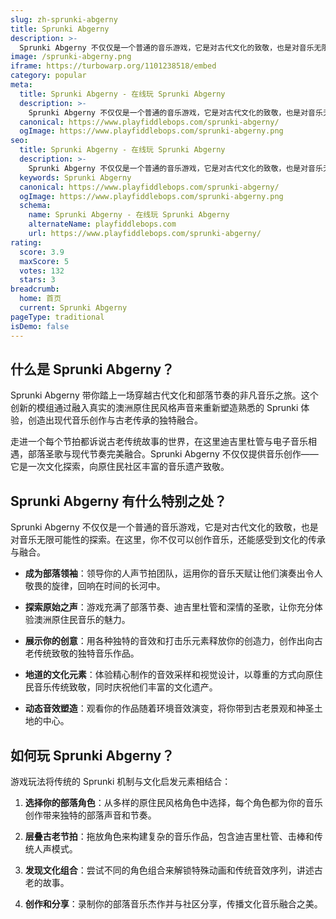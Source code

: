 ```yaml
---
slug: zh-sprunki-abgerny
title: Sprunki Abgerny
description: >-
  Sprunki Abgerny 不仅仅是一个普通的音乐游戏，它是对古代文化的致敬，也是对音乐无限可能性的探索。在这里，你不仅可以创作音乐，还能感受到文化的传承与融合。
image: /sprunki-abgerny.png
iframe: https://turbowarp.org/1101238518/embed
category: popular
meta:
  title: Sprunki Abgerny - 在线玩 Sprunki Abgerny
  description: >-
    Sprunki Abgerny 不仅仅是一个普通的音乐游戏，它是对古代文化的致敬，也是对音乐无限可能性的探索。在这里，你不仅可以创作音乐，还能感受到文化的传承与融合。
  canonical: https://www.playfiddlebops.com/sprunki-abgerny/
  ogImage: https://www.playfiddlebops.com/sprunki-abgerny.png
seo:
  title: Sprunki Abgerny - 在线玩 Sprunki Abgerny
  description: >-
    Sprunki Abgerny 不仅仅是一个普通的音乐游戏，它是对古代文化的致敬，也是对音乐无限可能性的探索。在这里，你不仅可以创作音乐，还能感受到文化的传承与融合。
  keywords: Sprunki Abgerny
  canonical: https://www.playfiddlebops.com/sprunki-abgerny/
  ogImage: https://www.playfiddlebops.com/sprunki-abgerny.png
  schema:
    name: Sprunki Abgerny - 在线玩 Sprunki Abgerny
    alternateName: playfiddlebops.com
    url: https://www.playfiddlebops.com/sprunki-abgerny/
rating:
  score: 3.9
  maxScore: 5
  votes: 132
  stars: 3
breadcrumb:
  home: 首页
  current: Sprunki Abgerny
pageType: traditional
isDemo: false
---
```


## 什么是 Sprunki Abgerny？

Sprunki Abgerny 带你踏上一场穿越古代文化和部落节奏的非凡音乐之旅。这个创新的模组通过融入真实的澳洲原住民风格声音来重新塑造熟悉的 Sprunki 体验，创造出现代音乐创作与古老传承的独特融合。

走进一个每个节拍都诉说古老传统故事的世界，在这里迪吉里杜管与电子音乐相遇，部落圣歌与现代节奏完美融合。Sprunki Abgerny 不仅仅提供音乐创作——它是一次文化探索，向原住民社区丰富的音乐遗产致敬。

## Sprunki Abgerny 有什么特别之处？

Sprunki Abgerny 不仅仅是一个普通的音乐游戏，它是对古代文化的致敬，也是对音乐无限可能性的探索。在这里，你不仅可以创作音乐，还能感受到文化的传承与融合。

- **成为部落领袖**：领导你的人声节拍团队，运用你的音乐天赋让他们演奏出令人敬畏的旋律，回响在时间的长河中。

- **探索原始之声**：游戏充满了部落节奏、迪吉里杜管和深情的圣歌，让你充分体验澳洲原住民音乐的魅力。

- **展示你的创意**：用各种独特的音效和打击乐元素释放你的创造力，创作出向古老传统致敬的独特音乐作品。

- **地道的文化元素**：体验精心制作的音效采样和视觉设计，以尊重的方式向原住民音乐传统致敬，同时庆祝他们丰富的文化遗产。

- **动态音效塑造**：观看你的作品随着环境音效演变，将你带到古老景观和神圣土地的中心。

## 如何玩 Sprunki Abgerny？

游戏玩法将传统的 Sprunki 机制与文化启发元素相结合：

1. **选择你的部落角色**：从多样的原住民风格角色中选择，每个角色都为你的音乐创作带来独特的部落声音和节奏。

1. **层叠古老节拍**：拖放角色来构建复杂的音乐作品，包含迪吉里杜管、击棒和传统人声模式。

1. **发现文化组合**：尝试不同的角色组合来解锁特殊动画和传统音效序列，讲述古老的故事。

1. **创作和分享**：录制你的部落音乐杰作并与社区分享，传播文化音乐融合之美。